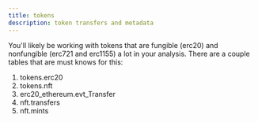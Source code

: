 ```yaml
---
title: tokens 
description: token transfers and metadata
---
```


You'll likely be working with tokens that are fungible (erc20) and nonfungible (erc721 and erc1155) a lot in your analysis. There are a couple tables that are must knows for this:

1. tokens.erc20
2. tokens.nft
3. erc20_ethereum.evt_Transfer
4. nft.transfers
5. nft.mints